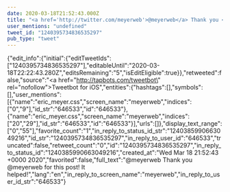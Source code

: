 ```yaml
---
date: 2020-03-18T21:52:43.000Z
title: "<a href='http://twitter.com/meyerweb'>@meyerweb</a> Thank you <a href='http://twitter.com/meyerweb'>@meyerweb</a> for this post! It helped!″"
user_mentions: "undefined"
tweet_id: "1240395734836535297"
pub_type: "tweet"
---
```

{"edit_info":{"initial":{"editTweetIds":["1240395734836535297"],"editableUntil":"2020-03-18T22:22:43.280Z","editsRemaining":"5","isEditEligible":true}},"retweeted":false,"source":"<a href=\"http://tapbots.com/tweetbot\" rel=\"nofollow\">Tweetbot for iΟS</a>","entities":{"hashtags":[],"symbols":[],"user_mentions":[{"name":"eric_meyer.css","screen_name":"meyerweb","indices":["0","9"],"id_str":"646533","id":"646533"},{"name":"eric_meyer.css","screen_name":"meyerweb","indices":["20","29"],"id_str":"646533","id":"646533"}],"urls":[]},"display_text_range":["0","55"],"favorite_count":"1","in_reply_to_status_id_str":"1240385990663049216","id_str":"1240395734836535297","in_reply_to_user_id":"646533","truncated":false,"retweet_count":"0","id":"1240395734836535297","in_reply_to_status_id":"1240385990663049216","created_at":"Wed Mar 18 21:52:43 +0000 2020","favorited":false,"full_text":"@meyerweb Thank you @meyerweb for this post! It helped!","lang":"en","in_reply_to_screen_name":"meyerweb","in_reply_to_user_id_str":"646533"}

